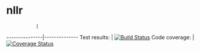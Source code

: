 nllr
====

               |
---------------|--------------
Test results:  | [![Build Status](https://travis-ci.org/ljleppan/nllr.png?branch=master)](https://travis-ci.org/ljleppan/nllr)
Code coverage: | [![Coverage Status](https://coveralls.io/repos/ljleppan/nllr/badge.png?branch=master)](https://coveralls.io/r/ljleppan/nllr?branch=master)
